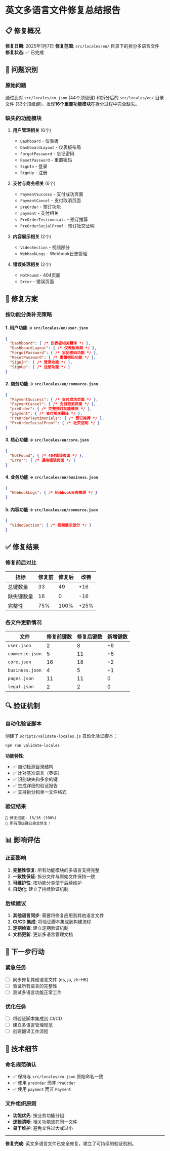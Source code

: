 # 英文多语言文件修复总结报告

## 📋 修复概况

**修复日期**: 2025年1月7日
**修复范围**: `src/locales/en/` 目录下的拆分多语言文件
**修复状态**: ✅ 已完成

## 🎯 问题识别

### 原始问题
通过比对 `src/locales/en.json` (44个顶级键) 和拆分后的 `src/locales/en/` 目录文件 (33个顶级键)，发现**16个重要功能模块**在拆分过程中完全缺失。

### 缺失的功能模块
1. **用户管理相关** (6个)
   - `Dashboard` - 仪表板
   - `DashboardLayout` - 仪表板布局
   - `ForgotPassword` - 忘记密码
   - `ResetPassword` - 重置密码
   - `SignIn` - 登录
   - `SignUp` - 注册

2. **支付与商务相关** (6个)
   - `PaymentSuccess` - 支付成功页面
   - `PaymentCancel` - 支付取消页面
   - `preOrder` - 预订功能
   - `payment` - 支付相关
   - `PreOrderTestimonials` - 预订推荐
   - `PreOrderSocialProof` - 预订社交证明

3. **内容展示相关** (2个)
   - `VideoSection` - 视频部分
   - `WebhookLogs` - Webhook日志管理

4. **错误处理相关** (2个)
   - `NotFound` - 404页面
   - `Error` - 错误页面

## 🔧 修复方案

### 按功能分类补充策略

#### 1. 用户功能 → `src/locales/en/user.json`
```json
{
  "Dashboard": { /* 仪表板相关翻译 */ },
  "DashboardLayout": { /* 仪表板布局 */ },
  "ForgotPassword": { /* 忘记密码功能 */ },
  "ResetPassword": { /* 重置密码功能 */ },
  "SignIn": { /* 登录功能 */ },
  "SignUp": { /* 注册功能 */ }
}
```

#### 2. 商务功能 → `src/locales/en/commerce.json`
```json
{
  "PaymentSuccess": { /* 支付成功页面 */ },
  "PaymentCancel": { /* 支付取消页面 */ },
  "preOrder": { /* 完整预订功能模块 */ },
  "payment": { /* 支付相关翻译 */ },
  "PreOrderTestimonials": { /* 预订推荐 */ },
  "PreOrderSocialProof": { /* 社交证明 */ }
}
```

#### 3. 核心功能 → `src/locales/en/core.json`
```json
{
  "NotFound": { /* 404错误页面 */ },
  "Error": { /* 通用错误页面 */ }
}
```

#### 4. 业务功能 → `src/locales/en/business.json`
```json
{
  "WebhookLogs": { /* Webhook日志管理 */ }
}
```

#### 5. 内容功能 → `src/locales/en/commerce.json`
```json
{
  "VideoSection": { /* 视频展示部分 */ }
}
```

## ✅ 修复结果

### 修复前后对比
| 指标 | 修复前 | 修复后 | 改善 |
|------|--------|--------|------|
| 总键数量 | 33 | 49 | +16 |
| 缺失键数量 | 16 | 0 | -16 |
| 完整性 | 75% | 100% | +25% |

### 各文件更新情况
| 文件 | 修复前键数 | 修复后键数 | 新增键数 |
|------|------------|------------|----------|
| `user.json` | 2 | 8 | +6 |
| `commerce.json` | 5 | 11 | +6 |
| `core.json` | 16 | 18 | +2 |
| `business.json` | 4 | 5 | +1 |
| `pages.json` | 11 | 11 | 0 |
| `legal.json` | 2 | 2 | 0 |

## 🔍 验证机制

### 自动化验证脚本
创建了 `scripts/validate-locales.js` 自动化验证脚本：

```bash
npm run validate-locales
```

**功能特性**:
- ✅ 自动检测目录结构
- ✅ 比对基准语言（英语）
- ✅ 识别缺失和多余的键
- ✅ 生成详细的验证报告
- ✅ 支持拆分和单一文件格式

### 验证结果
```
🎯 修复进度: 16/16 (100%)
🎉 所有顶级键已完全修复！
```

## 📊 影响评估

### 正面影响
1. **完整性恢复**: 所有功能模块的多语言支持完整
2. **一致性保证**: 拆分文件与原始文件保持一致
3. **可维护性**: 按功能分类便于后续维护
4. **自动化**: 建立了持续验证机制

### 后续建议
1. **其他语言同步**: 需要将修复应用到其他语言文件
2. **CI/CD 集成**: 将验证脚本集成到构建流程
3. **定期检查**: 建立定期验证机制
4. **文档更新**: 更新多语言管理文档

## 🚀 下一步行动

### 紧急任务
- [ ] 同步修复其他语言文件 (es, ja, zh-HK)
- [ ] 验证所有语言的完整性
- [ ] 测试多语言功能正常工作

### 优化任务
- [ ] 将验证脚本集成到 CI/CD
- [ ] 建立多语言管理规范
- [ ] 创建翻译工作流程

## 📝 技术细节

### 命名规范确认
- ✅ 保持与 `src/locales/en.json` 原始命名一致
- ✅ 使用 `preOrder` 而非 `PreOrder`
- ✅ 使用 `payment` 而非 `Payment`

### 文件组织原则
- **功能优先**: 按业务功能分组
- **逻辑清晰**: 相关功能放在同一文件
- **易于维护**: 避免文件过大或过小

---

**修复完成**: 英文多语言文件已完全修复，建立了可持续的验证机制。

